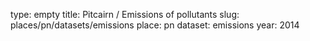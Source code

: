 type: empty
title: Pitcairn / Emissions of pollutants
slug: places/pn/datasets/emissions
place: pn
dataset: emissions
year: 2014
